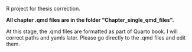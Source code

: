R project for thesis correction. 

**All chapter .qmd files are in the folder "Chapter_single_qmd_files".** 

At this stage, the .qmd files are formatted as part of Quarto book. I will correct paths and yamls later. Please go directly to the .qmd files and edit them. 
